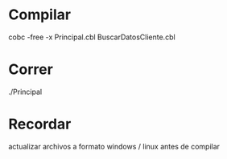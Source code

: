 # Compilar
cobc -free -x Principal.cbl BuscarDatosCliente.cbl

# Correr
./Principal

# Recordar
actualizar archivos a formato windows / linux antes de compilar

